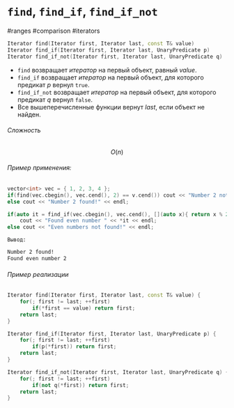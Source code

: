 # `find`, `find_if`, `find_if_not`
#ranges #comparison #iterators

```cpp
Iterator find(Iterator first, Iterator last, const T& value)
Iterator find_if(Iterator first, Iterator last, UnaryPredicate p)
Iterator find_if_not(Iterator first, Iterator last, UnaryPredicate q)
```
- `find` возвращает *итератор* на первый объект, равный $value$.
- `find_if` возвращает *итератор* на первый объект, для которого предикат $p$ вернул `true`.
- `find_if_not` возвращает *итератор* на первый объект, для которого предикат $q$ вернул `false`.
- Все вышеперечисленные функции вернут $last$, если объект не найден.
###### Сложность 
$$O(n)$$
###### Пример применения:
```cpp
vector<int> vec = { 1, 2, 3, 4 };
if(find(vec.cbegin(), vec.cend(), 2) == v.cend()) cout << "Number 2 not found!" << endl;
else cout << "Number 2 found!" << endl;

if(auto it = find_if(vec.cbegin(), vec.cend(), [](auto x){ return x % 2 == 0; }))
	cout << "Found even number " << *it << endl;
else cout << "Even numbers not found!" << endl;
```
`Вывод:`
```bash
Number 2 found!
Found even number 2
```
###### Пример реализации
```cpp
Iterator find(Iterator first, Iterator last, const T& value) {
	for(; first != last; ++first)
		if(*first == value) return first;
	return last;
}

Iterator find_if(Iterator first, Iterator last, UnaryPredicate p) {
	for(; first != last; ++first)
		if(p(*first)) return first;
	return last;
}

Iterator find_if_not(Iterator first, Iterator last, UnaryPredicate q) {
	for(; first != last; ++first)
		if(not q(*first)) return first;
	return last;
}
```

